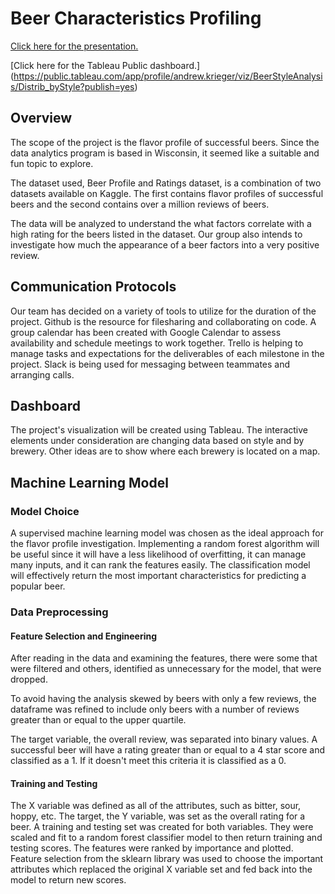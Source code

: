# Beer Characteristics Profiling 

[Click here for the presentation.](https://docs.google.com/presentation/d/1Rn_7RCTm9UO72irvWF4ho0fOMzaHRWQAoMQVw0SUD4k/edit#slide=id.p)

[Click here for the Tableau Public dashboard.]
(https://public.tableau.com/app/profile/andrew.krieger/viz/BeerStyleAnalysis/Distrib_byStyle?publish=yes)

## Overview

The scope of the project is the flavor profile of successful beers. Since the data analytics program is based in Wisconsin, it seemed like a suitable and fun topic to explore.

The dataset used, Beer Profile and Ratings dataset, is a combination of two datasets available on Kaggle. The first contains flavor profiles of successful beers and the second contains over a million reviews of beers.

The data will be analyzed to understand the what factors correlate with a high rating for the beers listed in the dataset. Our group also intends to investigate how much the appearance of a beer factors into a very positive review. 

## Communication Protocols

Our team has decided on a variety of tools to utilize for the duration of the project. Github is the resource for filesharing and collaborating on code. A group calendar has been created with Google Calendar to assess availability and schedule meetings to work together. Trello is helping to manage tasks and expectations for the deliverables of each milestone in the project. Slack is being used for messaging between teammates and arranging calls. 

## Dashboard

The project's visualization will be created using Tableau. The interactive elements under consideration are changing data based on style and by brewery. Other ideas are to show where each brewery is located on a map.

## Machine Learning Model

### Model Choice 

A supervised machine learning model was chosen as the ideal approach for the flavor profile investigation. Implementing a random forest algorithm will be useful since it will have a less likelihood of overfitting, it can manage many inputs, and it can rank the features easily. The classification model will effectively return the most important characteristics for predicting a popular beer. 

### Data Preprocessing

#### Feature Selection and Engineering 

After reading in the data and examining the features, there were some that were filtered and others, identified as unnecessary for the model, that were dropped. 

To avoid having the analysis skewed by beers with only a few reviews, the dataframe was refined to include only beers with a number of reviews greater than or equal to the upper quartile.   

The target variable, the overall review, was separated into binary values. A successful beer will have a rating greater than or equal to a 4 star score and classified as a 1. If it doesn't meet this criteria it is classified as a 0. 

#### Training and Testing 

The X variable was defined as all of the attributes, such as bitter, sour, hoppy, etc. The target, the Y variable, was set as the overall rating for a beer. A training and testing set was created for both variables. They were scaled and fit to a random forest classifier model to then return training and testing scores. The features were ranked by importance and plotted. Feature selection from the sklearn library was used to choose the important attributes which replaced the original X variable set and fed back into the model to return new scores.  
